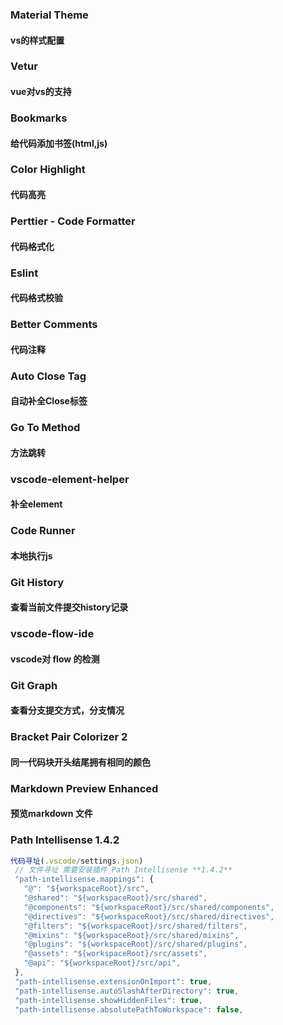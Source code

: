 ### Material Theme
#### vs的样式配置

### Vetur
#### vue对vs的支持

### Bookmarks
#### 给代码添加书签(html,js)

### Color Highlight
#### 代码高亮

### Perttier - Code Formatter
#### 代码格式化

### Eslint
#### 代码格式校验

### Better Comments
#### 代码注释

### Auto Close Tag
#### 自动补全Close标签

### Go To Method
#### 方法跳转

### vscode-element-helper
#### 补全element

### Code Runner
#### 本地执行js

###  Git History
#### 查看当前文件提交history记录

### vscode-flow-ide
#### vscode对 flow 的检测

### Git Graph
#### 查看分支提交方式，分支情况

### Bracket Pair Colorizer 2
#### 同一代码块开头结尾拥有相同的颜色

### Markdown Preview Enhanced
#### 预览markdown 文件

### Path Intellisense 1.4.2
 ```js
代码寻址(.vscode/settings.json)
  // 文件寻址 需要安装插件 Path Intellisense **1.4.2**
  "path-intellisense.mappings": {
    "@": "${workspaceRoot}/src",
    "@shared": "${workspaceRoot}/src/shared",
    "@components": "${workspaceRoot}/src/shared/components",
    "@directives": "${workspaceRoot}/src/shared/directives",
    "@filters": "${workspaceRoot}/src/shared/filters",
    "@mixins": "${workspaceRoot}/src/shared/mixins",
    "@plugins": "${workspaceRoot}/src/shared/plugins",
    "@assets": "${workspaceRoot}/src/assets",
    "@api": "${workspaceRoot}/src/api",
  },
  "path-intellisense.extensionOnImport": true,
  "path-intellisense.autoSlashAfterDirectory": true,
  "path-intellisense.showHiddenFiles": true,
  "path-intellisense.absolutePathToWorkspace": false,
  ```